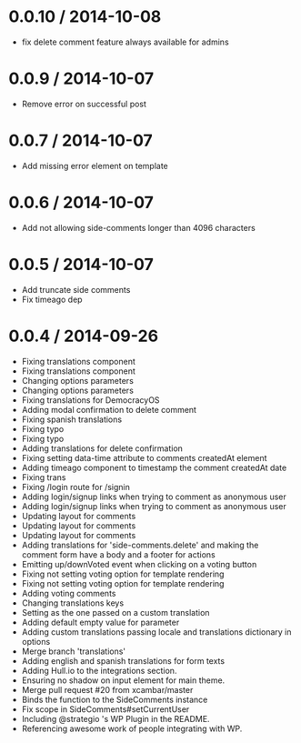 
0.0.10 / 2014-10-08
==================

 * fix delete comment feature always available for admins

0.0.9 / 2014-10-07 
==================

 * Remove error on successful post

0.0.7 / 2014-10-07 
==================

 * Add missing error element on template

0.0.6 / 2014-10-07 
==================

 * Add not allowing side-comments longer than 4096 characters

0.0.5 / 2014-10-07
==================

 * Add truncate side comments
 * Fix timeago dep

0.0.4 / 2014-09-26
==================

 * Fixing translations component
 * Fixing translations component
 * Changing options parameters
 * Changing options parameters
 * Fixing translations for DemocracyOS
 * Adding modal confirmation to delete comment
 * Fixing spanish translations
 * Fixing typo
 * Fixing typo
 * Adding translations for delete confirmation
 * Fixing setting data-time attribute to comments createdAt element
 * Adding timeago component to timestamp the comment createdAt date
 * Fixing trans
 * Fixing /login route for /signin
 * Adding login/signup links when trying to comment as anonymous user
 * Adding login/signup links when trying to comment as anonymous user
 * Updating layout for comments
 * Updating layout for comments
 * Updating layout for comments
 * Adding translations for 'side-comments.delete' and making the comment form have a body and a footer for actions
 * Emitting up/downVoted event when clicking on a voting button
 * Fixing not setting voting option for template rendering
 * Fixing not setting voting option for template rendering
 * Adding voting comments
 * Changing translations keys
 * Setting  as the one passed on a custom translation
 * Adding default empty value for  parameter
 * Adding custom translations passing locale and translations dictionary in options
 * Merge branch 'translations'
 * Adding english and spanish translations for form texts
 * Adding Hull.io to the integrations section.
 * Ensuring no shadow on input element for main theme.
 * Merge pull request #20 from xcambar/master
 * Binds the function to the SideComments instance
 * Fix scope in SideComments#setCurrentUser
 * Including @strategio 's WP Plugin in the README.
 * Referencing awesome work of people integrating with WP.
